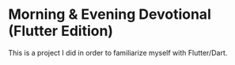 # Morning & Evening Devotional (Flutter Edition)

This is a project I did in order to familiarize myself with Flutter/Dart.

